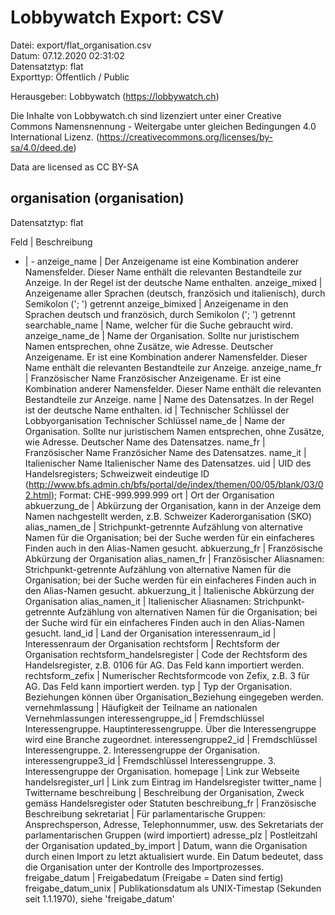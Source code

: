 Lobbywatch Export: CSV
======================

Datei: export/flat_organisation.csv  
Datum: 07.12.2020 02:31:02  
Datensatztyp: flat  
Exporttyp: Öffentlich / Public  

Herausgeber: Lobbywatch (https://lobbywatch.ch)  

Die Inhalte von Lobbywatch.ch sind lizenziert unter einer Creative Commons Namensnennung - Weitergabe unter gleichen Bedingungen 4.0 International Lizenz. (https://creativecommons.org/licenses/by-sa/4.0/deed.de)

Data are licensed as CC BY-SA


## organisation (organisation)

Datensatztyp: flat

Feld | Beschreibung
- | -
anzeige_name | Der Anzeigename ist eine Kombination anderer Namensfelder. Dieser Name enthält die relevanten Bestandteile zur Anzeige. In der Regel ist der deutsche Name enthalten.
anzeige_mixed | Anzeigename aller Sprachen (deutsch, französich und italienisch), durch Semikolon ('; ') getrennt
anzeige_bimixed | Anzeigename in den Sprachen deutsch und französich, durch Semikolon ('; ') getrennt
searchable_name | Name, welcher für die Suche gebraucht wird.
anzeige_name_de | Name der Organisation. Sollte nur juristischem Namen entsprechen, ohne Zusätze, wie Adresse. Deutscher Anzeigename. Er ist eine Kombination anderer Namensfelder. Dieser Name enthält die relevanten Bestandteile zur Anzeige.
anzeige_name_fr | Französischer Name Französischer Anzeigename. Er ist eine Kombination anderer Namensfelder. Dieser Name enthält die relevanten Bestandteile zur Anzeige.
name | Name des Datensatzes. In der Regel ist der deutsche Name enthalten.
id | Technischer Schlüssel der Lobbyorganisation Technischer Schlüssel
name_de | Name der Organisation. Sollte nur juristischem Namen entsprechen, ohne Zusätze, wie Adresse. Deutscher Name des Datensatzes.
name_fr | Französischer Name Französicher Name des Datensatzes.
name_it | Italienischer Name Italienischer Name des Datensatzes.
uid | UID des Handelsregisters; Schweizweit eindeutige ID (http://www.bfs.admin.ch/bfs/portal/de/index/themen/00/05/blank/03/02.html); Format: CHE-999.999.999
ort | Ort der Organisation
abkuerzung_de | Abkürzung der Organisation, kann in der Anzeige dem Namen nachgestellt werden, z.B. Schweizer Kaderorganisation (SKO)
alias_namen_de | Strichpunkt-getrennte Aufzählung von alternative Namen für die Organisation; bei der Suche werden für ein einfacheres Finden auch in den Alias-Namen gesucht.
abkuerzung_fr | Französische Abkürzung der Organisation
alias_namen_fr | Französischer Aliasnamen: Strichpunkt-getrennte Aufzählung von alternative Namen für die Organisation; bei der Suche werden für ein einfacheres Finden auch in den Alias-Namen gesucht.
abkuerzung_it | Italienische Abkürzung der Organisation
alias_namen_it | Italienischer Aliasnamen: Strichpunkt-getrennte Aufzählung von alternativen Namen für die Organisation; bei der Suche wird für ein einfacheres Finden auch in den Alias-Namen gesucht.
land_id | Land der Organisation
interessenraum_id | Interessenraum der Organisation
rechtsform | Rechtsform der Organisation
rechtsform_handelsregister | Code der Rechtsform des Handelsregister, z.B. 0106 für AG. Das Feld kann importiert werden.
rechtsform_zefix | Numerischer Rechtsformcode von Zefix, z.B. 3 für AG. Das Feld kann importiert werden.
typ | Typ der Organisation. Beziehungen können über Organisation_Beziehung eingegeben werden.
vernehmlassung | Häufigkeit der Teilname an nationalen Vernehmlassungen
interessengruppe_id | Fremdschlüssel Interessengruppe. Hauptinteressengruppe. Über die Interessengruppe wird eine Branche zugeordnet.
interessengruppe2_id | Fremdschlüssel Interessengruppe. 2. Interessengruppe der Organisation.
interessengruppe3_id | Fremdschlüssel Interessengruppe. 3. Interessengruppe der Organisation.
homepage | Link zur Webseite
handelsregister_url | Link zum Eintrag im Handelsregister
twitter_name | Twittername
beschreibung | Beschreibung der Organisation, Zweck gemäss Handelsregister oder  Statuten
beschreibung_fr | Französische Beschreibung
sekretariat | Für parlamentarische Gruppen: Ansprechsperson, Adresse, Telephonnummer, usw. des Sekretariats der parlamentarischen Gruppen (wird importiert)
adresse_plz | Postleitzahl der Organisation
updated_by_import | Datum, wann die Organisation durch einen Import zu letzt aktualisiert wurde. Ein Datum bedeutet, dass die Organisation unter der Kontrolle des Importprozesses.
freigabe_datum | Freigabedatum (Freigabe = Daten sind fertig)
freigabe_datum_unix | Publikationsdatum als UNIX-Timestap (Sekunden seit 1.1.1970), siehe 'freigabe_datum'

